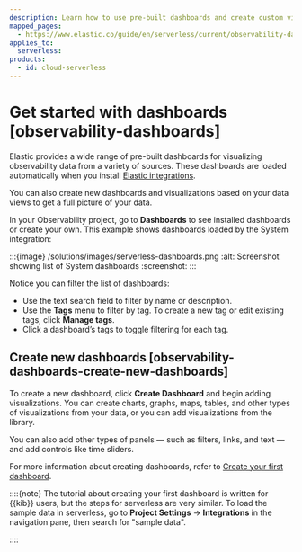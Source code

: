 ```yaml
---
description: Learn how to use pre-built dashboards and create custom visualizations to analyze your observability data in Elastic.
mapped_pages:
  - https://www.elastic.co/guide/en/serverless/current/observability-dashboards.html
applies_to:
  serverless:
products:
  - id: cloud-serverless
---
```


# Get started with dashboards [observability-dashboards]

Elastic provides a wide range of pre-built dashboards for visualizing observability data from a variety of sources. These dashboards are loaded automatically when you install [Elastic integrations](https://docs.elastic.co/integrations).

You can also create new dashboards and visualizations based on your data views to get a full picture of your data.

In your Observability project, go to **Dashboards** to see installed dashboards or create your own. This example shows dashboards loaded by the System integration:

:::{image} /solutions/images/serverless-dashboards.png
:alt: Screenshot showing list of System dashboards
:screenshot:
:::

Notice you can filter the list of dashboards:

* Use the text search field to filter by name or description.
* Use the **Tags** menu to filter by tag. To create a new tag or edit existing tags, click **Manage tags**.
* Click a dashboard’s tags to toggle filtering for each tag.


## Create new dashboards [observability-dashboards-create-new-dashboards]

To create a new dashboard, click **Create Dashboard** and begin adding visualizations. You can create charts, graphs, maps, tables, and other types of visualizations from your data, or you can add visualizations from the library.

You can also add other types of panels — such as filters, links, and text — and add controls like time sliders.

For more information about creating dashboards, refer to [Create your first dashboard](/explore-analyze/dashboards/create-dashboard-of-panels-with-web-server-data.md).

::::{note}
The tutorial about creating your first dashboard is written for {{kib}} users, but the steps for serverless are very similar. To load the sample data in serverless, go to **Project Settings** → **Integrations** in the navigation pane, then search for "sample data".

::::
